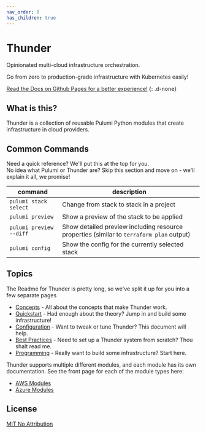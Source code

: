 ```yaml
---
nav_order: 0
has_children: true
---
```


# Thunder

Opinionated multi-cloud infrastructure orchestration.

Go from zero to production-grade infrastructure with Kubernetes easily!

[Read the Docs on Github Pages for a better experience!](//over-haul.github.io/infra-thunder)
{: .d-none}

## What is this?

Thunder is a collection of reusable Pulumi Python modules that create infrastructure in cloud providers.

## Common Commands

Need a quick reference? We'll put this at the top for you.  
No idea what Pulumi or Thunder are? Skip this section and move on - we'll explain it all, we promise!

| command | description |
| --- | --- |
| `pulumi stack select` | Change from stack to stack in a project |
| `pulumi preview` | Show a preview of the stack to be applied |
| `pulumi preview --diff` | Show detailed preview including resource properties (similar to `terraform plan` output) |
| `pulumi config` | Show the config for the currently selected stack |

## Topics

The Readme for Thunder is pretty long, so we've split it up for you into a few separate pages

- [Concepts](README.Concepts.md) - All about the concepts that make Thunder work.
- [Quickstart](README.Quickstart.md) - Had enough about the theory? Jump in and build some infrastructure!
- [Configuration](README.Configuration.md) - Want to tweak or tune Thunder? This document will help.
- [Best Practices](README.BestPractices.md) - Need to set up a Thunder system from scratch? Thou shalt read me.
- [Programming](README.Programming.md) - Really want to build some infrastructure? Start here.

Thunder supports multiple different modules, and each module has its own documentation.
See the front page for each of the module types here:

- [AWS Modules](README.Modules.AWS.md)
- [Azure Modules](README.Modules.Azure.md)

## License

[MIT No Attribution](https://choosealicense.com/licenses/mit-0/#)
